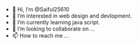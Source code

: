 - 👋 Hi, I’m @Saiful25610
- 👀 I’m interested in web design and devlopment.
- 🌱 I’m currently learning java script.
- 💞️ I’m looking to collaborate on ...
- 📫 How to reach me ...

<!---
Saiful25610/Saiful25610 is a ✨ special ✨ repository because its `README.md` (this file) appears on your GitHub profile.
You can click the Preview link to take a look at your changes.
--->

